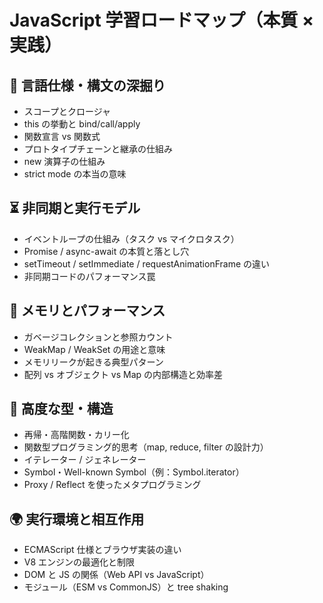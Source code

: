 # JavaScript 学習ロードマップ（本質 × 実践）

## 🧩 言語仕様・構文の深掘り

- スコープとクロージャ
- this の挙動と bind/call/apply
- 関数宣言 vs 関数式
- プロトタイプチェーンと継承の仕組み
- new 演算子の仕組み
- strict mode の本当の意味

## ⏳ 非同期と実行モデル

- イベントループの仕組み（タスク vs マイクロタスク）
- Promise / async-await の本質と落とし穴
- setTimeout / setImmediate / requestAnimationFrame の違い
- 非同期コードのパフォーマンス罠

## 💾 メモリとパフォーマンス

- ガベージコレクションと参照カウント
- WeakMap / WeakSet の用途と意味
- メモリリークが起きる典型パターン
- 配列 vs オブジェクト vs Map の内部構造と効率差

## 🔧 高度な型・構造

- 再帰・高階関数・カリー化
- 関数型プログラミング的思考（map, reduce, filter の設計力）
- イテレーター / ジェネレーター
- Symbol・Well-known Symbol（例：Symbol.iterator）
- Proxy / Reflect を使ったメタプログラミング

## 🌍 実行環境と相互作用

- ECMAScript 仕様とブラウザ実装の違い
- V8 エンジンの最適化と制限
- DOM と JS の関係（Web API vs JavaScript）
- モジュール（ESM vs CommonJS）と tree shaking
